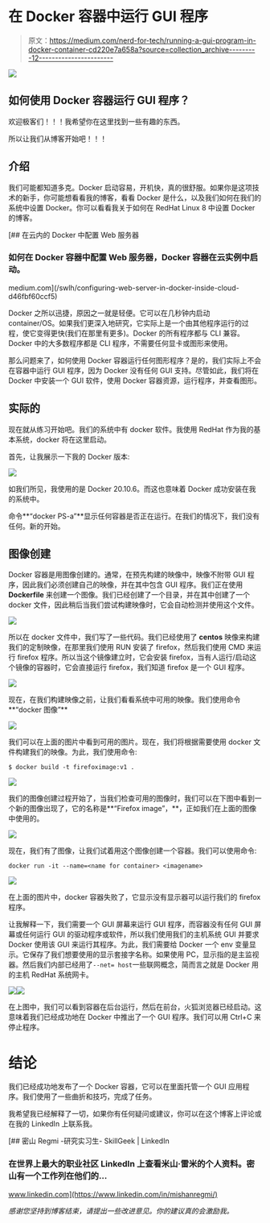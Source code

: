 # 在 Docker 容器中运行 GUI 程序

> 原文：<https://medium.com/nerd-for-tech/running-a-gui-program-in-docker-container-cd220e7a658a?source=collection_archive---------12----------------------->

![](img/2e00cd6f28d3cf93c9799c734fa72e70.png)

## 如何使用 Docker 容器运行 GUI 程序？

欢迎极客们！！！我希望你在这里找到一些有趣的东西。

所以让我们从博客开始吧！！！

## 介绍

我们可能都知道多克。Docker 启动容易，开机快，真的很舒服。如果你是这项技术的新手，你可能想看看我的博客，看看 Docker 是什么，以及我们如何在我们的系统中设置 Docker。你可以看看我关于如何在 RedHat Linux 8 中设置 Docker 的博客。

[](/swlh/configuring-web-server-in-docker-inside-cloud-d46fbf60ccf5) [## 在云内的 Docker 中配置 Web 服务器

### 如何在 Docker 容器中配置 Web 服务器，Docker 容器在云实例中启动。

medium.com](/swlh/configuring-web-server-in-docker-inside-cloud-d46fbf60ccf5) 

Docker 之所以迅捷，原因之一就是轻便。它可以在几秒钟内启动 container/OS。如果我们更深入地研究，它实际上是一个由其他程序运行的过程，使它变得更快(我们在那里有更多)。Docker 的所有程序都与 CLI 兼容。Docker 中的大多数程序都是 CLI 程序，不需要任何显卡或图形来使用。

那么问题来了，如何使用 Docker 容器运行任何图形程序？是的，我们实际上不会在容器中运行 GUI 程序，因为 Docker 没有任何 GUI 支持。尽管如此，我们将在 Docker 中安装一个 GUI 软件，使用 Docker 容器资源，运行程序，并查看图形。

## 实际的

现在就从练习开始吧。我们的系统中有 docker 软件。我使用 RedHat 作为我的基本系统，docker 将在这里启动。

首先，让我展示一下我的 Docker 版本:

![](img/f0e78aa3eaf10fbcc9aa471f98858391.png)

如我们所见，我使用的是 Docker 20.10.6。而这也意味着 Docker 成功安装在我的系统中。

命令**“docker PS-a”**显示任何容器是否正在运行。在我们的情况下，我们没有任何。新的开始。

## 图像创建

Docker 容器是用图像创建的。通常，在预先构建的映像中，映像不附带 GUI 程序，因此我们必须创建自己的映像，并在其中包含 GUI 程序。我们正在使用 **Dockerfile** 来创建一个图像。我们已经创建了一个目录，并在其中创建了一个 docker 文件，因此稍后当我们尝试构建映像时，它会自动检测并使用这个文件。

![](img/ec1a8976f6fbeaa2e87392fe5bd8ec12.png)

所以在 docker 文件中，我们写了一些代码。我们已经使用了 **centos** 映像来构建我们的定制映像，在那里我们使用 RUN 安装了 firefox，然后我们使用 CMD 来运行 firefox 程序。所以当这个镜像建立时，它会安装 firefox，当有人运行/启动这个镜像的容器时，它会直接运行 firefox，我们知道 firefox 是一个 GUI 程序。

![](img/4e1c0b1ac36e76df5c2d7a1a0c695d2c.png)

现在，在我们构建映像之前，让我们看看系统中可用的映像。我们使用命令**“docker 图像”**

![](img/b3d8e15a2d83e1b3bdd34a129649bf9f.png)

我们可以在上面的图片中看到可用的图片。现在，我们将根据需要使用 docker 文件构建我们的映像。为此，我们使用命令:

```
$ docker build -t firefoximage:v1 .
```

![](img/8880f72e250badfd4048d422e90cab35.png)

我们的图像创建过程开始了，当我们检查可用的图像时，我们可以在下图中看到一个新的图像出现了，它的名称是**“Firefox image”，**，正如我们在上面的图像中使用的。

![](img/27d8bcd48ad18d10b2c97a27d408dd97.png)

现在，我们有了图像，让我们试着用这个图像创建一个容器。我们可以使用命令:

```
docker run -it --name=<name for container> <imagename>
```

![](img/ea21ec150a7bbee205de1319c23e7bad.png)

在上面的图片中，docker 容器失败了，它显示没有显示器可以运行我们的 firefox 程序。

让我解释一下，我们需要一个 GUI 屏幕来运行 GUI 程序，而容器没有任何 GUI 屏幕或任何运行 GUI 的驱动程序或软件，所以我们使用我们的主机系统 GUI 并要求 Docker 使用该 GUI 来运行其程序。为此，我们需要给 Docker 一个 env 变量显示。它保存了我们想要使用的显示套接字名称。如果使用 PC，显示指的是主监视器。然后我们内部已经用了`--net= host`一些联网概念，简而言之就是 Docker 用的主机 RedHat 系统网卡。

![](img/6f54906d6dc1d28b25623f5c2c6a8333.png)![](img/3025706c1272871733c7a1a84e7058c7.png)

在上图中，我们可以看到容器在后台运行，然后在前台，火狐浏览器已经启动。这意味着我们已经成功地在 Docker 中推出了一个 GUI 程序。我们可以用 Ctrl+C 来停止程序。

# **结论**

我们已经成功地发布了一个 Docker 容器，它可以在里面托管一个 GUI 应用程序。我们使用了一些曲折和技巧，完成了任务。

我希望我已经解释了一切，如果你有任何疑问或建议，你可以在这个博客上评论或在我的 LinkedIn 上联系我。

[](https://www.linkedin.com/in/mishanregmi/) [## 密山 Regmi -研究实习生- SkillGeek | LinkedIn

### 在世界上最大的职业社区 LinkedIn 上查看米山·雷米的个人资料。密山有一个工作列在他们的…

www.linkedin.com](https://www.linkedin.com/in/mishanregmi/) 

*感谢您坚持到博客结束，请提出一些改进意见。你的建议真的会激励我。*